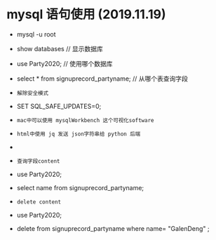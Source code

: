 # mysql 语句使用 (2019.11.19)

* mysql -u root   
* show databases	// 显示数据库
* use Party2020;  // 使用哪个数据库
* select * from signuprecord_partyname; // 从哪个表查询字段

* `解除安全模式`
* SET SQL_SAFE_UPDATES=0;


* `mac中可以使用 mysqlWorkbench 这个可视化software`

* `html中使用 jq 发送 json字符串给 python 后端`
* []()

* `查询字段content`
* use Party2020;
* select name from signuprecord_partyname;

* `delete content`
* use Party2020;
* delete  from signuprecord_partyname where  name= "GalenDeng" ;



